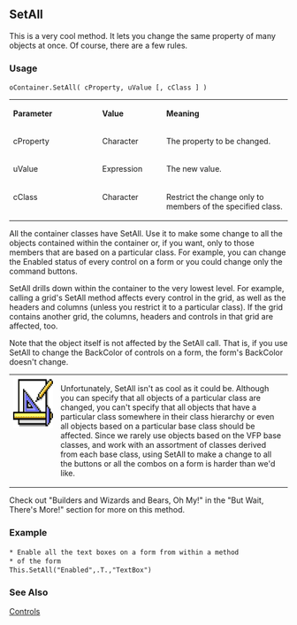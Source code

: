 ## SetAll

This is a very cool method. It lets you change the same property of many objects at once. Of course, there are a few rules.

### Usage

```foxpro
oContainer.SetAll( cProperty, uValue [, cClass ] )
```
<table>
<tr>
  <td width="32%" valign="top">
  <p><b>Parameter</b></p>
  </td>
  <td width=23% valign=top>
  <p><b>Value</b></p>
  </td>
  <td width=45% valign=top>
  <p><b>Meaning</b></p>
  </td>
 </tr>
<tr>
  <td width="32%" valign="top">
  <p>cProperty</p>
  </td>
  <td width=23% valign=top>
  <p>Character</p>
  </td>
  <td width=45% valign=top>
  <p>The property to be changed.</p>
  </td>
 </tr>
<tr>
  <td width="32%" valign="top">
  <p>uValue</p>
  </td>
  <td width=23% valign=top>
  <p>Expression</p>
  </td>
  <td width=45% valign=top>
  <p>The new value.</p>
  </td>
 </tr>
<tr>
  <td width="32%" valign="top">
  <p>cClass</p>
  </td>
  <td width=23% valign=top>
  <p>Character</p>
  </td>
  <td width=45% valign=top>
  <p>Restrict the change only to members of the specified class.</p>
  </td>
 </tr>
</table>

All the container classes have SetAll. Use it to make some change to all the objects contained within the container or, if you want, only to those members that are based on a particular class. For example, you can change the Enabled status of every control on a form or you could change only the command buttons.

SetAll drills down within the container to the very lowest level. For example, calling a grid's SetAll method affects every control in the grid, as well as the headers and columns (unless you restrict it to a particular class). If the grid contains another grid, the columns, headers and controls in that grid are affected, too.

Note that the object itself is not affected by the SetAll call. That is, if you use SetAll to change the BackColor of controls on a form, the form's BackColor doesn't change. 

<table>
<tr>
  <td width="17%" valign="top">
<img width="94" height="94" src="Design.gif">
  </td>
  <td width=83%>
  <p>Unfortunately, SetAll isn't as cool as it could be. Although you can specify that all objects of a particular class are changed, you can't specify that all objects that have a particular class somewhere in their class hierarchy or even all objects based on a particular base class should be affected. Since we rarely use objects based on the VFP base classes, and work with an assortment of classes derived from each base class, using SetAll to make a change to all the buttons or all the combos on a form is harder than we'd like.</p>
  </td>
 </tr>
</table>

Check out "Builders and Wizards and Bears, Oh My!" in the "But Wait, There's More!" section for more on this method.

### Example

```foxpro
* Enable all the text boxes on a form from within a method
* of the form
This.SetAll("Enabled",.T.,"TextBox")
```
### See Also

[Controls](s4g456.md)